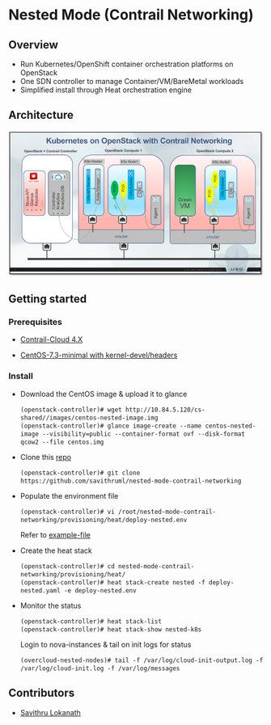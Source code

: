 # Nested Mode (Contrail Networking)

## Overview

* Run Kubernetes/OpenShift container orchestration platforms on OpenStack
* One SDN controller to manage Container/VM/BareMetal workloads
* Simplified install through Heat orchestration engine

## Architecture

![Architecture](screenshots/nested-k8s-contrail.png)

## Getting started

### Prerequisites

* [Contrail-Cloud 4.X](https://www.juniper.net/support/downloads/?p=contrail#sw)

* [CentOS-7.3-minimal with kernel-devel/headers](http://10.84.5.120/cs-shared//images/centos-nested-image.img)

### Install

* Download the CentOS image & upload it to glance

      (openstack-controller)# wget http://10.84.5.120/cs-shared//images/centos-nested-image.img
      (openstack-controller)# glance image-create --name centos-nested-image --visibility=public --container-format ovf --disk-format qcow2 --file centos.img
      
* Clone this [repo](https://github.com/savithruml/nested-mode-contrail-networking)

      (openstack-controller)# git clone https://github.com/savithruml/nested-mode-contrail-networking

* Populate the environment file

      (openstack-controller)# vi /root/nested-mode-contrail-networking/provisioning/heat/deploy-nested.env
      
  Refer to [example-file](https://github.com/savithruml/nested-mode-contrail-networking/blob/master/examples/example-nested-k8s.env)
  
* Create the heat stack

      (openstack-controller)# cd nested-mode-contrail-networking/provisioning/heat/
      (openstack-controller)# heat stack-create nested -f deploy-nested.yaml -e deploy-nested.env
      
* Monitor the status

      (openstack-controller)# heat stack-list
      (openstack-controller)# heat stack-show nested-k8s
  
  Login to nova-instances & tail on init logs for status
  
      (overcloud-nested-nodes)# tail -f /var/log/cloud-init-output.log -f /var/log/cloud-init.log -f /var/log/messages
      
## Contributors
  
* [Savithru Lokanath](https://www.linkedin.com/in/savvythrough)
